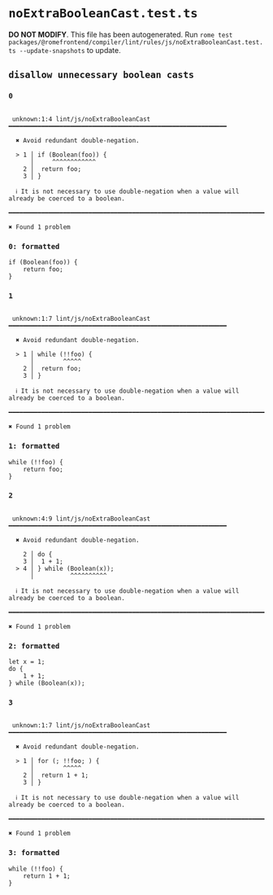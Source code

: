 # `noExtraBooleanCast.test.ts`

**DO NOT MODIFY**. This file has been autogenerated. Run `rome test packages/@romefrontend/compiler/lint/rules/js/noExtraBooleanCast.test.ts --update-snapshots` to update.

## `disallow unnecessary boolean casts`

### `0`

```

 unknown:1:4 lint/js/noExtraBooleanCast ━━━━━━━━━━━━━━━━━━━━━━━━━━━━━━━━━━━━━━━━━━━━━━━━━━━━━━━━━━━━

  ✖ Avoid redundant double-negation.

  > 1 │ if (Boolean(foo)) {
      │     ^^^^^^^^^^^^
    2 │  return foo;
    3 │ }

  ℹ It is not necessary to use double-negation when a value will already be coerced to a boolean.

━━━━━━━━━━━━━━━━━━━━━━━━━━━━━━━━━━━━━━━━━━━━━━━━━━━━━━━━━━━━━━━━━━━━━━━━━━━━━━━━━━━━━━━━━━━━━━━━━━━━

✖ Found 1 problem

```

### `0: formatted`

```
if (Boolean(foo)) {
	return foo;
}

```

### `1`

```

 unknown:1:7 lint/js/noExtraBooleanCast ━━━━━━━━━━━━━━━━━━━━━━━━━━━━━━━━━━━━━━━━━━━━━━━━━━━━━━━━━━━━

  ✖ Avoid redundant double-negation.

  > 1 │ while (!!foo) {
      │        ^^^^^
    2 │  return foo;
    3 │ }

  ℹ It is not necessary to use double-negation when a value will already be coerced to a boolean.

━━━━━━━━━━━━━━━━━━━━━━━━━━━━━━━━━━━━━━━━━━━━━━━━━━━━━━━━━━━━━━━━━━━━━━━━━━━━━━━━━━━━━━━━━━━━━━━━━━━━

✖ Found 1 problem

```

### `1: formatted`

```
while (!!foo) {
	return foo;
}

```

### `2`

```

 unknown:4:9 lint/js/noExtraBooleanCast ━━━━━━━━━━━━━━━━━━━━━━━━━━━━━━━━━━━━━━━━━━━━━━━━━━━━━━━━━━━━

  ✖ Avoid redundant double-negation.

    2 │ do {
    3 │  1 + 1;
  > 4 │ } while (Boolean(x));
      │          ^^^^^^^^^^

  ℹ It is not necessary to use double-negation when a value will already be coerced to a boolean.

━━━━━━━━━━━━━━━━━━━━━━━━━━━━━━━━━━━━━━━━━━━━━━━━━━━━━━━━━━━━━━━━━━━━━━━━━━━━━━━━━━━━━━━━━━━━━━━━━━━━

✖ Found 1 problem

```

### `2: formatted`

```
let x = 1;
do {
	1 + 1;
} while (Boolean(x));

```

### `3`

```

 unknown:1:7 lint/js/noExtraBooleanCast ━━━━━━━━━━━━━━━━━━━━━━━━━━━━━━━━━━━━━━━━━━━━━━━━━━━━━━━━━━━━

  ✖ Avoid redundant double-negation.

  > 1 │ for (; !!foo; ) {
      │        ^^^^^
    2 │  return 1 + 1;
    3 │ }

  ℹ It is not necessary to use double-negation when a value will already be coerced to a boolean.

━━━━━━━━━━━━━━━━━━━━━━━━━━━━━━━━━━━━━━━━━━━━━━━━━━━━━━━━━━━━━━━━━━━━━━━━━━━━━━━━━━━━━━━━━━━━━━━━━━━━

✖ Found 1 problem

```

### `3: formatted`

```
while (!!foo) {
	return 1 + 1;
}

```
